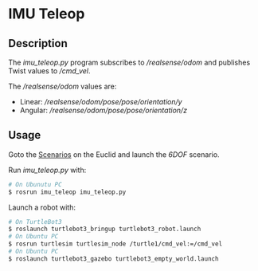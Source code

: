 # IMU Teleop 

## Description

The *imu_teleop.py* program subscribes to */realsense/odom* and publishes Twist values to
*/cmd_vel*. 

The */realsense/odom* values are:
* Linear: */realsense/odom/pose/pose/orientation/y* 
* Angular: */realsense/odom/pose/pose/orientation/z*


## Usage

Goto the [Scenarios](http://euclid.local/#config/scenarios) on the Euclid and launch the *6DOF* scenario.

Run *imu_teleop.py* with: 
```bash
# On Ubunutu PC
$ rosrun imu_teleop imu_teleop.py
```

Launch a robot with:
```bash
# On TurtleBot3
$ roslaunch turtlebot3_bringup turtlebot3_robot.launch
# On Ubuntu PC
$ rosrun turtlesim turtlesim_node /turtle1/cmd_vel:=/cmd_vel
# On Ubuntu PC
$ roslaunch turtlebot3_gazebo turtlebot3_empty_world.launch
```